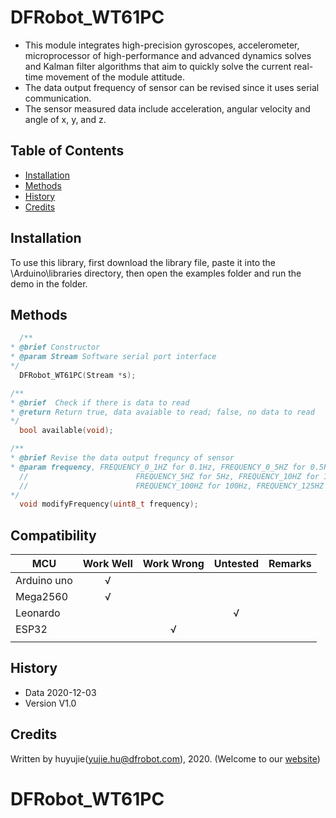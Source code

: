 # DFRobot_WT61PC
- This module integrates high-precision gyroscopes, accelerometer, microprocessor of high-performance 
and advanced dynamics solves and Kalman filter algorithms that aim to quickly solve the current real-time 
movement of the module attitude.
- The data output frequency of sensor can be revised since it uses serial communication.
- The sensor measured data include acceleration, angular velocity and angle of x, y, and z. 

## Table of Contents

* [Installation](#installation)
* [Methods](#methods)
* [History](#history)
* [Credits](#credits)

## Installation

To use this library, first download the library file, paste it into the \Arduino\libraries directory, then open the examples folder and run the demo in the folder.

## Methods

```C++
  /**
* @brief Constructor 
* @param Stream Software serial port interface 
*/
  DFRobot_WT61PC(Stream *s);

/**
* @brief  Check if there is data to read 
* @return Return true, data avaiable to read; false, no data to read 
*/
  bool available(void);

/**
* @brief Revise the data output frequncy of sensor
* @param frequency, FREQUENCY_0_1HZ for 0.1Hz, FREQUENCY_0_5HZ for 0.5Hz, FREQUENCY_1HZ for 1Hz, FREQUENCY_2HZ for 2Hz, 
  //                        FREQUENCY_5HZ for 5Hz, FREQUENCY_10HZ for 10Hz, FREQUENCY_20HZ for 20Hz, FREQUENCY_50HZ for 50Hz, 
  //                        FREQUENCY_100HZ for 100Hz, FREQUENCY_125HZ for 125Hz, FREQUENCY_200HZ for 200Hz.
*/
  void modifyFrequency(uint8_t frequency);
```

## Compatibility

| MCU           | Work Well | Work Wrong | Untested | Remarks |
| ------------- | :-------: | :--------: | :------: | ------- |
| Arduino uno   |     √     |            |          |         |
| Mega2560      |     √     |            |          |         |
| Leonardo      |           |            |      √   |         |
| ESP32         |           |     √      |          |         |
|               |           |            |          |         |


## History

- Data 2020-12-03
- Version V1.0


## Credits

Written by huyujie(yujie.hu@dfrobot.com), 2020. (Welcome to our [website](https://www.dfrobot.com/))

# DFRobot_WT61PC
